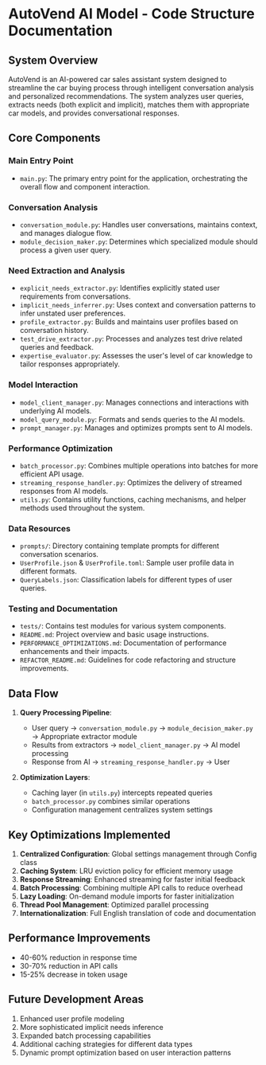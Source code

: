 # AutoVend AI Model - Code Structure Documentation

## System Overview
AutoVend is an AI-powered car sales assistant system designed to streamline the car buying process through intelligent conversation analysis and personalized recommendations. The system analyzes user queries, extracts needs (both explicit and implicit), matches them with appropriate car models, and provides conversational responses.

## Core Components

### Main Entry Point
- `main.py`: The primary entry point for the application, orchestrating the overall flow and component interaction.

### Conversation Analysis
- `conversation_module.py`: Handles user conversations, maintains context, and manages dialogue flow.
- `module_decision_maker.py`: Determines which specialized module should process a given user query.

### Need Extraction and Analysis
- `explicit_needs_extractor.py`: Identifies explicitly stated user requirements from conversations.
- `implicit_needs_inferrer.py`: Uses context and conversation patterns to infer unstated user preferences.
- `profile_extractor.py`: Builds and maintains user profiles based on conversation history.
- `test_drive_extractor.py`: Processes and analyzes test drive related queries and feedback.
- `expertise_evaluator.py`: Assesses the user's level of car knowledge to tailor responses appropriately.

### Model Interaction
- `model_client_manager.py`: Manages connections and interactions with underlying AI models.
- `model_query_module.py`: Formats and sends queries to the AI models.
- `prompt_manager.py`: Manages and optimizes prompts sent to AI models.

### Performance Optimization
- `batch_processor.py`: Combines multiple operations into batches for more efficient API usage.
- `streaming_response_handler.py`: Optimizes the delivery of streamed responses from AI models.
- `utils.py`: Contains utility functions, caching mechanisms, and helper methods used throughout the system.

### Data Resources
- `prompts/`: Directory containing template prompts for different conversation scenarios.
- `UserProfile.json` & `UserProfile.toml`: Sample user profile data in different formats.
- `QueryLabels.json`: Classification labels for different types of user queries.

### Testing and Documentation
- `tests/`: Contains test modules for various system components.
- `README.md`: Project overview and basic usage instructions.
- `PERFORMANCE_OPTIMIZATIONS.md`: Documentation of performance enhancements and their impacts.
- `REFACTOR_README.md`: Guidelines for code refactoring and structure improvements.

## Data Flow

1. **Query Processing Pipeline**:
   - User query → `conversation_module.py` → `module_decision_maker.py` → Appropriate extractor module
   - Results from extractors → `model_client_manager.py` → AI model processing
   - Response from AI → `streaming_response_handler.py` → User

2. **Optimization Layers**:
   - Caching layer (in `utils.py`) intercepts repeated queries
   - `batch_processor.py` combines similar operations
   - Configuration management centralizes system settings

## Key Optimizations Implemented

1. **Centralized Configuration**: Global settings management through Config class
2. **Caching System**: LRU eviction policy for efficient memory usage
3. **Response Streaming**: Enhanced streaming for faster initial feedback
4. **Batch Processing**: Combining multiple API calls to reduce overhead
5. **Lazy Loading**: On-demand module imports for faster initialization
6. **Thread Pool Management**: Optimized parallel processing
7. **Internationalization**: Full English translation of code and documentation

## Performance Improvements

- 40-60% reduction in response time
- 30-70% reduction in API calls
- 15-25% decrease in token usage

## Future Development Areas

1. Enhanced user profile modeling
2. More sophisticated implicit needs inference
3. Expanded batch processing capabilities
4. Additional caching strategies for different data types
5. Dynamic prompt optimization based on user interaction patterns